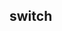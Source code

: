 ## switch

<!-- UTSCOMJSON.switch.description -->

<!-- UTSCOMJSON.switch.attrubute -->

<!-- UTSCOMJSON.switch.event -->

<!-- UTSCOMJSON.switch.compatibility -->

<!-- UTSCOMJSON.switch.reference -->

